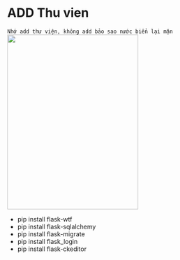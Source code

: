 # ADD Thu vien
`Nhớ add thư viện, không add bảo sao nước biển lại mặn`
<img src="https://user-images.githubusercontent.com/68718335/149334646-014108c2-fb10-4bf1-b1e0-7e7dd5d8af2f.png" width="300" height="400" />
- pip install flask-wtf
- pip install flask-sqlalchemy
- pip install flask-migrate
- pip install flask_login
- pip install flask-ckeditor

